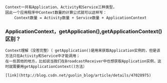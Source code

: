     Context一共有Application、Activity和Service三种类型，
    因此一个应用程序中Context数量的计算公式就可以这样写：
        Context数量 = Activity数量 + Service数量 + ApplicationContext 
### ApplicationContext，getApplication(),getApplicationContext()区别？
    Context理解（没答完整）（ getApplication()是用来获取Application实例的，但是该方法只在Activity和Service中才能调用；
    在一些其他的地方，比如说当我们在BroadcastReceiver中也想获取Application实例，这时就需要用getApplicationContext()方法）
    
    [link](http://blog.csdn.net/guolin_blog/article/details/47028975)